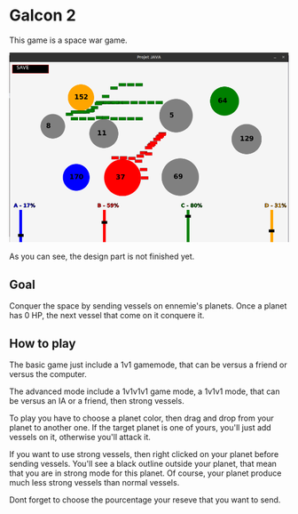 # Galcon 2 #

This game is a space war game.

![Galcon2 Snapshot](Capture.png?raw=true "snapshot")

As you can see, the design part is not finished yet.

## Goal 

Conquer the space by sending vessels on ennemie's planets. Once a planet has 0 HP, the next vessel that come on it conquere it.  

## How to play

The basic game just include a 1v1 gamemode, that can be versus a friend or versus the computer. 

The advanced mode include a 1v1v1v1 game mode, a 1v1v1 mode, that can be versus an IA or a friend, then strong vessels. 

To play you have to choose a planet color, then drag and drop from your planet to another one. If the target planet is one of yours, you'll just add vessels on it, otherwise you'll attack it. 

If you want to use strong vessels, then right clicked on your planet before sending vessels. You'll see a black outline outside your planet, that mean that you are in strong mode for this planet. Of course, your planet produce much less strong vessels than normal vessels. 

Dont forget to choose the pourcentage your reseve that you want to send.
